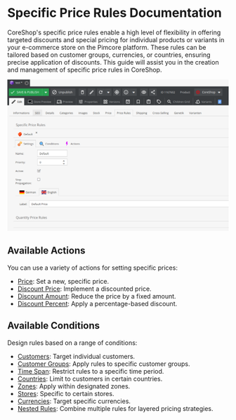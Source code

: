 # Specific Price Rules Documentation

CoreShop's specific price rules enable a high level of flexibility in offering targeted discounts and special pricing
for individual products or variants in your e-commerce store on the Pimcore platform. These rules can be tailored based
on customer groups, currencies, or countries, ensuring precise application of discounts. This guide will assist you in
the creation and management of specific price rules in CoreShop.

![Specific Price Rules](img/specific-price-rules.png)

## Available Actions

You can use a variety of actions for setting specific prices:

- [Price](./06_Actions.md#new-price): Set a new, specific price.
- [Discount Price](./06_Actions.md#discount-price): Implement a discounted price.
- [Discount Amount](./06_Actions.md#discount-amount): Reduce the price by a fixed amount.
- [Discount Percent](./06_Actions.md#discount-percent): Apply a percentage-based discount.

## Available Conditions

Design rules based on a range of conditions:

- [Customers](./07_Conditions.md#customers): Target individual customers.
- [Customer Groups](./07_Conditions.md#customer-groups): Apply rules to specific customer groups.
- [Time Span](./07_Conditions.md#time-span): Restrict rules to a specific time period.
- [Countries](./07_Conditions.md#countries): Limit to customers in certain countries.
- [Zones](./07_Conditions.md#zones): Apply within designated zones.
- [Stores](./07_Conditions.md#stores): Specific to certain stores.
- [Currencies](./07_Conditions.md#currencies): Target specific currencies.
- [Nested Rules](./07_Conditions.md#nested-rules): Combine multiple rules for layered pricing strategies.
